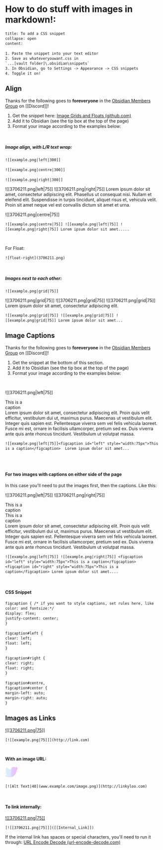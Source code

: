 
# How to do stuff with images in markdown!: 

```ad-tip 
title: To add a CSS snippet
collapse: open
content:

1. Paste the snippet into your text editor
2. Save as whateveryouwant.css in 
`...[vault folder]\.obsidian\snippets`
3. In Obsidian, go to Settings -> Appearance -> CSS snippets
4. Toggle it on!

```



## Align
Thanks for the following goes to **foreveryone** in the [Obsidian Members Group](https://discord.gg/) on [[Discord]]!


1. Get the snippet here: [Image Grids and Floats (github.com)](https://github.com/gitobsidiantutorial/assorted-css-snippets#image-grids-and-floats)
2. Add it to Obsidian (see the tip box at the top of the page)
3. Format your image according to the examples below:

<br>




##### Image align, with L/R text wrap:
```
![[example.png|left|300]]

![[example.png|centre|300]]

![[example.png|right|300]]
```


![[3706211.png|left|75]] ![[3706211.png|right|75]] Lorem ipsum dolor sit amet, consectetur adipiscing elit. Phasellus ut consequat nisi. Nullam et eleifend elit. Suspendisse in turpis tincidunt, aliquet risus et, vehicula velit. Proin sit amet neque vel est convallis dictum sit amet et urna. 

![[3706211.png|centre|75]] 

```
![[example.png|centre|75]] ![[example.png|left|75]] ![[example.png|right|75]] Lorem ipsum dolor sit amet.....
```

<br>

For Float:

```
![float-right](3706211.png)
```

<br>

##### Images next to each other:

```
![[example.png|grid|75]]
```

![[3706211.png|grid|75]] ![[3706211.png|grid|75]] ![[3706211.png|grid|75]] Lorem ipsum dolor sit amet, consectetur adipiscing elit.

```
![[example.png|grid|75]] ![[example.png|grid|75]] ![[example.png|grid|75]] Lorem ipsum dolor sit amet...
```


## Image Captions
Thanks for the following goes to **foreveryone** in the [Obsidian Members Group](https://discord.gg/) on [[Discord]]!

1. Get the snippet at the bottom of this section.
2. Add it to Obsidian (see the tip box at the top of the page)
3. Format your image according to the examples below:

<br>

![[3706211.png|left|75]]<figcaption id="left" style="width:75px">This is a caption</figcaption>  Lorem ipsum dolor sit amet, consectetur adipiscing elit. Proin quis velit efficitur, vestibulum dui ut, maximus purus. Maecenas ut vestibulum elit. Integer quis sapien est. Pellentesque viverra sem vel felis vehicula laoreet. Fusce mi est, ornare in facilisis ullamcorper, pretium sed ex. Duis viverra ante quis ante rhoncus tincidunt. Vestibulum ut volutpat massa.

```
![[example.png|left|75]]<figcaption id="left" style="width:75px">This is a caption</figcaption>  Lorem ipsum dolor sit amet...
```

<br>
<br>


#### For two images with captions on either side of the page

In this case you'll need to put the images first, then the captions. Like this:


![[3706211.png|left|75]] ![[3706211.png|right|75]] <figcaption id="left" style="width:75px">This is a caption</figcaption> <figcaption id="right" style="width:75px">This is a caption</figcaption> Lorem ipsum dolor sit amet, consectetur adipiscing elit. Proin quis velit efficitur, vestibulum dui ut, maximus purus. Maecenas ut vestibulum elit. Integer quis sapien est. Pellentesque viverra sem vel felis vehicula laoreet. Fusce mi est, ornare in facilisis ullamcorper, pretium sed ex. Duis viverra ante quis ante rhoncus tincidunt. Vestibulum ut volutpat massa.

```
![[example.png|left|75]] ![[example.png|right|75]] <figcaption id="left" style="width:75px">This is a caption</figcaption> <figcaption id="right" style="width:75px">This is a caption</figcaption> Lorem ipsum dolor sit amet....
```

<br>

#### CSS Snippet

```
figcaption { /* if you want to style captions, set rules here, like color: and fontsize:*/
display: flex;
justify-content: center;
}

figcaption#left {
clear: left;
float: left;
}

figcaption#right {
clear: right;
float: right;
}

figcaption#centre,
figcaption#center {
margin-left: auto;
margin-right: auto;
}
```

## Images as Links


[![[3706211.png|75]]](http://t5witter.com/ameyawarde)

```
[![[example.png|75]]](http://link.com)
```

<br>

**With an image URL:**

[![@ameyawarde|40](https://github.com/twilightfades0/digital-garden-jekyll-template/blob/master/_notes/_theme/GradientTwitterBird40px.png?raw=true)](http://twitter.com/ameyawarde)

```
[![Alt Text|40](www.example.com/image.png)](http://linkyloo.com)
```

<br>

#### To link internally:


[![[3706211.png|75]]]([[Kanban]])

```
[![[3706211.png|75]]]([[Internal_Link]])
```

If the internal link has spaces or special characters, you'll need to run it through: [URL Encode Decode (url-encode-decode.com)](https://www.url-encode-decode.com/)


